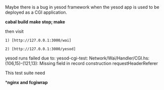 Maybe there is a bug in yesod framework when the yesod app is used to be deployed as a CGI application.

**cabal build**
**make stop; make** 

then visit 

    1) [http://127.0.0.1:3000/wai]

    2) [http://127.0.0.1:3000/yesod]

yesod runs failed due to:
    yesod-cgi-test: Network/Wai/Handler/CGI.hs:(106,15)-(121,13): Missing field in record construction requestHeaderReferer

This test suite need 

***nginx and fcgiwrap**
